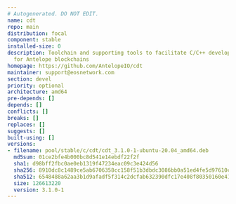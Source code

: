 ```yaml
---
# Autogenerated. DO NOT EDIT.
name: cdt
repo: main
distribution: focal
component: stable
installed-size: 0
description: Toolchain and supporting tools to facilitate C/C++ development of contracts
  for Antelope blockchains
homepage: https://github.com/AntelopeIO/cdt
maintainer: support@eosnetwork.com
section: devel
priority: optional
architecture: amd64
pre-depends: []
depends: []
conflicts: []
breaks: []
replaces: []
suggests: []
built-using: []
versions:
- filename: pool/stable/c/cdt/cdt_3.1.0-1-ubuntu-20.04_amd64.deb
  md5sum: 01ce2bfe4b000bc8d541e14ebdf22f2f
  sha1: d98bff2fbc0ae0eb1319f47234eac09c3e424d56
  sha256: 8910dc8c1489ce5ab6706358cc158f51b3dbdc3086bb0a51ed4fe5d97610c7ac
  sha512: 6548488a62aa3b1d9afadf5f314c2dcfab632390dfc17e408f80350160e4187297dd93c8a63a5d8e038220706cd020bf4cb0397f55d8bc7cd1a3ce7153896cc5
  size: 126613220
  version: 3.1.0-1
---
```

